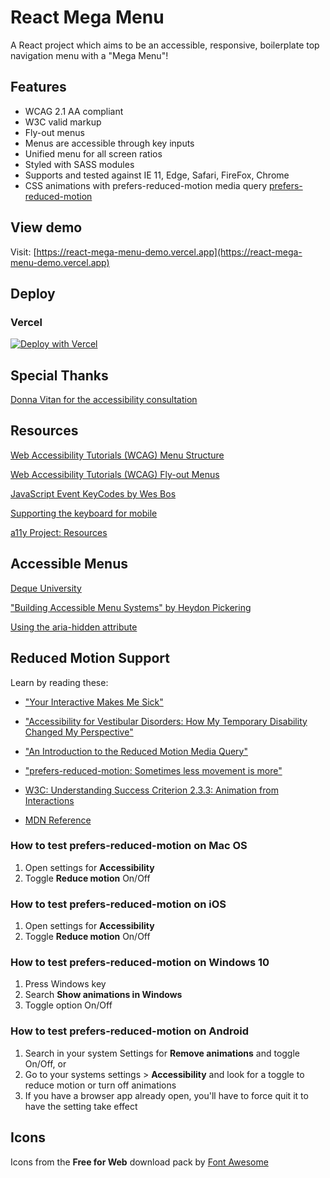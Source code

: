 # React Mega Menu

A React project which aims to be an accessible, responsive, boilerplate top
navigation menu with a "Mega Menu"!

## Features

- WCAG 2.1 AA compliant
- W3C valid markup
- Fly-out menus
- Menus are accessible through key inputs
- Unified menu for all screen ratios
- Styled with SASS modules
- Supports and tested against IE 11, Edge, Safari, FireFox, Chrome
- CSS animations with prefers-reduced-motion media query
  [prefers-reduced-motion](https://developer.mozilla.org/en-US/docs/Web/CSS/@media/prefers-reduced-motion)

## View demo

Visit:
[https://react-mega-menu-demo.vercel.app](https://react-mega-menu-demo.vercel.app)

## Deploy

### Vercel

[![Deploy with Vercel](https://vercel.com/button)](https://vercel.com/new/project?template=https://github.com/jasonrundell/react-mega-menu-demo)

## Special Thanks

[Donna Vitan for the accessibility consultation](https://donnavitan.com)

## Resources

[Web Accessibility Tutorials (WCAG) Menu Structure](https://www.w3.org/WAI/tutorials/menus/structure/)

[Web Accessibility Tutorials (WCAG) Fly-out Menus](https://www.w3.org/WAI/tutorials/menus/flyout/)

[JavaScript Event KeyCodes by Wes Bos](https://keycode.info/)

[Supporting the keyboard for mobile](http://simplyaccessible.com/article/mobile-keyboard-support/)

[a11y Project: Resources](https://www.a11yproject.com/resources/)

## Accessible Menus

[Deque University](https://dequeuniversity.com/)

["Building Accessible Menu Systems" by Heydon Pickering](https://www.smashingmagazine.com/2017/11/building-accessible-menu-systems/)

[Using the aria-hidden attribute](https://developer.mozilla.org/en-US/docs/Web/Accessibility/ARIA/ARIA_Techniques/Using_the_aria-hidden_attribute)

## Reduced Motion Support

Learn by reading these:

- ["Your Interactive Makes Me Sick"](https://source.opennews.org/articles/motion-sick/)

- ["Accessibility for Vestibular Disorders: How My Temporary Disability Changed My Perspective"](https://alistapart.com/article/accessibility-for-vestibular/)

- ["An Introduction to the Reduced Motion Media Query"](https://css-tricks.com/introduction-reduced-motion-media-query/)

- ["prefers-reduced-motion: Sometimes less movement is more"](https://web.dev/prefers-reduced-motion/)

- [W3C: Understanding Success Criterion 2.3.3: Animation from Interactions](https://www.w3.org/WAI/WCAG21/Understanding/animation-from-interactions.html)

- [MDN Reference](https://developer.mozilla.org/en-US/docs/Web/CSS/@media/prefers-reduced-motion)

### How to test prefers-reduced-motion on Mac OS

1. Open settings for **Accessibility**
1. Toggle **Reduce motion** On/Off

### How to test prefers-reduced-motion on iOS

1. Open settings for **Accessibility**
1. Toggle **Reduce motion** On/Off

### How to test prefers-reduced-motion on Windows 10

1. Press Windows key
1. Search **Show animations in Windows**
1. Toggle option On/Off

### How to test prefers-reduced-motion on Android

1. Search in your system Settings for **Remove animations** and toggle On/Off,
   or
1. Go to your systems settings > **Accessibility** and look for a toggle to
   reduce motion or turn off animations
1. If you have a browser app already open, you'll have to force quit it to have
   the setting take effect

## Icons

Icons from the **Free for Web** download pack by
[Font Awesome](https://fontawesome.com/download)

